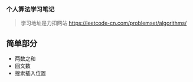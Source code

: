 ### 个人算法学习笔记

> 学习地址是力扣网站 https://leetcode-cn.com/problemset/algorithms/

## 简单部分
- 两数之和
- 回文数
- 搜索插入位置


